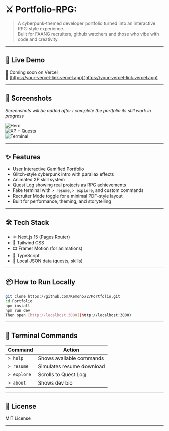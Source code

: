 # ⚔️ Portfolio-RPG: 

> A cyberpunk-themed developer portfolio turned into an interactive RPG-style experience.  
> Built for FAANG recruiters, github watchers and those who vibe with code and creativity.

---

## 🧪 Live Demo

🚀 Coming soon on Vercel  
🔗 [https://your-vercel-link.vercel.app](https://your-vercel-link.vercel.app)

---

## 📸 Screenshots
<i> Screenshots will be added after i complete the portfolio its still work in progress</i>

![Hero](./screenshots/hero.png)          <br>
![XP + Quests](./screenshots/quests.png) <br>
![Terminal](./screenshots/terminal.png)  <br>

---

## ✨ Features

- User Interactive Gamified Portfolio
- Glitch-style cyberpunk intro with parallax effects 
- Animated XP skill system
- Quest Log showing real projects as RPG achievements
- Fake terminal with `> resume`, `> explore`, and custom commands
- Recruiter Mode toggle for a minimal PDF-style layout
- Built for performance, theming, and storytelling

---

## 🛠 Tech Stack

- ⚛️ Next.js 15 (Pages Router)
- 🎨 Tailwind CSS
- 🎞 Framer Motion (for animations)
- 🧠 TypeScript
- 💾 Local JSON data (quests, skills)

---

## 📦 How to Run Locally

```bash
git clone https://github.com/Kemono72/Portfolio.git
cd Portfolio
npm install
npm run dev
Then open [http://localhost:3000](http://localhost:3000)
```
---

## 🧙 Terminal Commands

| Command     | Action                        |
|-------------|------------------------------ |
| `> help`    | Shows available commands      |
| `> resume`  | Simulates resume download     |
| `> explore` | Scrolls to Quest Log          |
| `> about`   | Shows dev bio      |

---

## 📜 License

MIT License

---
